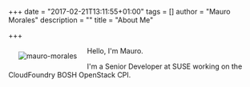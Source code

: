 +++
date = "2017-02-21T13:11:55+01:00"
tags = []
author = "Mauro Morales"
description = ""
title = "About Me"

+++

<img src="/img/mauro-morales.jpg" alt="mauro-morales" style="float:left; margin: 10px 20px !important">

Hello, I'm Mauro.

I'm a Senior Developer at SUSE working on the CloudFoundry BOSH OpenStack CPI.
